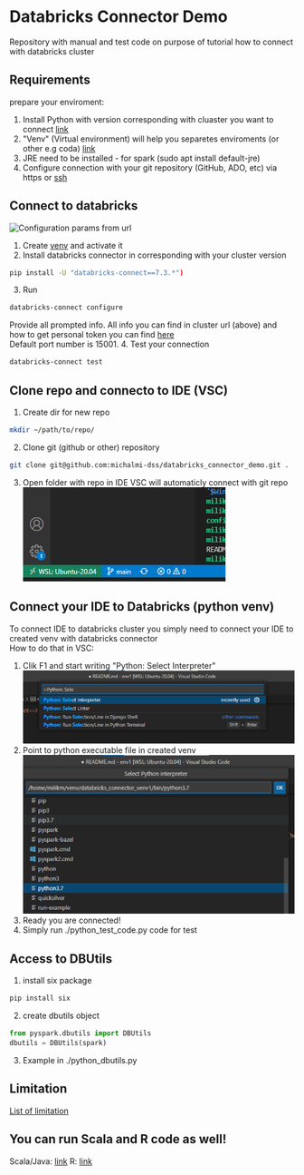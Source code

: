 # Databricks Connector Demo
Repository with manual and test code on purpose of tutorial how to connect with databricks cluster

## Requirements

prepare your enviroment:
1. Install Python with version corresponding with cluaster you want to connect [link](https://docs.microsoft.com/en-us/azure/databricks/dev-tools/databricks-connect#requirements)
2. "Venv" (Virtual environment) will help you separetes enviroments (or other e.g coda) [link](https://packaging.python.org/guides/installing-using-pip-and-virtual-environments/#installing-packages-using-pip-and-virtual-environments)
3. JRE need to be installed - for spark (sudo apt install default-jre)
4. Configure connection with your git repository (GitHub, ADO, etc) via https or [ssh](https://docs.github.com/en/authentication/connecting-to-github-with-ssh) 

## Connect to databricks

![Configuration params from url](/image/configuration_from_link.png)

1. Create [venv](https://packaging.python.org/guides/installing-using-pip-and-virtual-environments/#creating-a-virtual-environment) and activate it
2. Install databricks connector in corresponding with your cluster version 
```bash
pip install -U "databricks-connect==7.3.*")
```
3. Run 
```bash
databricks-connect configure
```
Provide all prompted info. All info you can find in cluster url (above) and how to get personal token you can find [here](https://docs.microsoft.com/en-us/azure/databricks/dev-tools/api/latest/authentication#--generate-a-personal-access-token)  
Default port number is 15001.
4. Test your connection
```bash
databricks-connect test
```

## Clone repo and connecto to IDE (VSC)

1. Create dir for new repo
```bash
mkdir ~/path/to/repo/
```
2. Clone git (github or other) repository
```bash
git clone git@github.com:michalmi-dss/databricks_connector_demo.git .
```
3. Open folder with repo in IDE
VSC will automaticly connect with git repo
![git in vsc](/image/git.png)

## Connect your IDE to Databricks (python venv)

To connect IDE to databricks cluster you simply need to connect your IDE to created venv with databricks connector  
How to do that in VSC:
1. Clik F1 and start writing "Python: Select Interpreter"
![select interpreter](/image/select_interpreter.png)
2. Point to python executable file in created venv
![selected interpreter](/image/python37_venv_interpreter.png)
3. Ready you are connected!
4. Simply run ./python_test_code.py code for test

## Access to DBUtils

1. install six package
```bash
pip install six
```
2. create dbutils object
```python
from pyspark.dbutils import DBUtils
dbutils = DBUtils(spark)
```
3. Example in ./python_dbutils.py

## Limitation

[List of limitation](https://docs.microsoft.com/en-us/azure/databricks/dev-tools/databricks-connect#limitations)

## You can run Scala and R code as well!

Scala/Java: [link](https://docs.microsoft.com/en-us/azure/databricks/dev-tools/databricks-connect#intellij-scala-or-java)
R: [link](https://docs.microsoft.com/en-us/azure/databricks/dev-tools/databricks-connect#--sparklyr-and-rstudio-desktop)